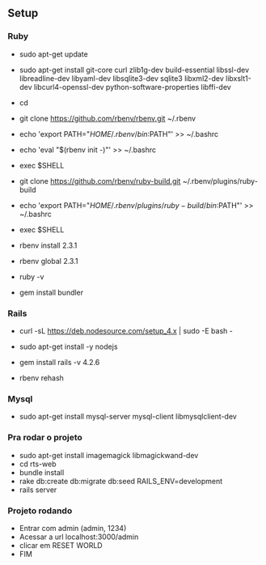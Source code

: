 ## Setup ##

### Ruby ###

* sudo apt-get update
* sudo apt-get install git-core curl zlib1g-dev build-essential libssl-dev libreadline-dev libyaml-dev libsqlite3-dev sqlite3 libxml2-dev libxslt1-dev libcurl4-openssl-dev python-software-properties libffi-dev

* cd
* git clone https://github.com/rbenv/rbenv.git ~/.rbenv
* echo 'export PATH="$HOME/.rbenv/bin:$PATH"' >> ~/.bashrc
* echo 'eval "$(rbenv init -)"' >> ~/.bashrc
* exec $SHELL

* git clone https://github.com/rbenv/ruby-build.git ~/.rbenv/plugins/ruby-build
* echo 'export PATH="$HOME/.rbenv/plugins/ruby-build/bin:$PATH"' >> ~/.bashrc
* exec $SHELL

* rbenv install 2.3.1
* rbenv global 2.3.1
* ruby -v

* gem install bundler

### Rails ###

* curl -sL https://deb.nodesource.com/setup_4.x | sudo -E bash -
* sudo apt-get install -y nodejs

* gem install rails -v 4.2.6
* rbenv rehash

### Mysql

* sudo apt-get install mysql-server mysql-client libmysqlclient-dev


### Pra rodar o projeto ###

* sudo apt-get install imagemagick libmagickwand-dev
* cd rts-web
* bundle install
* rake db:create db:migrate db:seed RAILS_ENV=development
* rails server

### Projeto rodando ###

* Entrar com admin (admin, 1234)
* Acessar a url localhost:3000/admin
* clicar em RESET WORLD
* FIM
